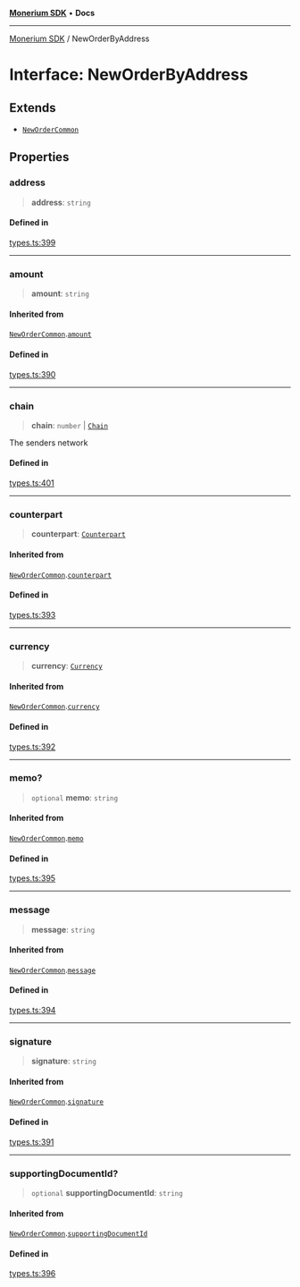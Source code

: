 [**Monerium SDK**](../README.md) • **Docs**

***

[Monerium SDK](../README.md) / NewOrderByAddress

# Interface: NewOrderByAddress

## Extends

- [`NewOrderCommon`](NewOrderCommon.md)

## Properties

### address

> **address**: `string`

#### Defined in

[types.ts:399](https://github.com/monerium/js-monorepo/blob/4f2ccbbab3654810f24287d973126d95378140bb/packages/sdk/src/types.ts#L399)

***

### amount

> **amount**: `string`

#### Inherited from

[`NewOrderCommon`](NewOrderCommon.md).[`amount`](NewOrderCommon.md#amount)

#### Defined in

[types.ts:390](https://github.com/monerium/js-monorepo/blob/4f2ccbbab3654810f24287d973126d95378140bb/packages/sdk/src/types.ts#L390)

***

### chain

> **chain**: `number` \| [`Chain`](../type-aliases/Chain.md)

The senders network

#### Defined in

[types.ts:401](https://github.com/monerium/js-monorepo/blob/4f2ccbbab3654810f24287d973126d95378140bb/packages/sdk/src/types.ts#L401)

***

### counterpart

> **counterpart**: [`Counterpart`](Counterpart.md)

#### Inherited from

[`NewOrderCommon`](NewOrderCommon.md).[`counterpart`](NewOrderCommon.md#counterpart)

#### Defined in

[types.ts:393](https://github.com/monerium/js-monorepo/blob/4f2ccbbab3654810f24287d973126d95378140bb/packages/sdk/src/types.ts#L393)

***

### currency

> **currency**: [`Currency`](../enumerations/Currency.md)

#### Inherited from

[`NewOrderCommon`](NewOrderCommon.md).[`currency`](NewOrderCommon.md#currency)

#### Defined in

[types.ts:392](https://github.com/monerium/js-monorepo/blob/4f2ccbbab3654810f24287d973126d95378140bb/packages/sdk/src/types.ts#L392)

***

### memo?

> `optional` **memo**: `string`

#### Inherited from

[`NewOrderCommon`](NewOrderCommon.md).[`memo`](NewOrderCommon.md#memo)

#### Defined in

[types.ts:395](https://github.com/monerium/js-monorepo/blob/4f2ccbbab3654810f24287d973126d95378140bb/packages/sdk/src/types.ts#L395)

***

### message

> **message**: `string`

#### Inherited from

[`NewOrderCommon`](NewOrderCommon.md).[`message`](NewOrderCommon.md#message)

#### Defined in

[types.ts:394](https://github.com/monerium/js-monorepo/blob/4f2ccbbab3654810f24287d973126d95378140bb/packages/sdk/src/types.ts#L394)

***

### signature

> **signature**: `string`

#### Inherited from

[`NewOrderCommon`](NewOrderCommon.md).[`signature`](NewOrderCommon.md#signature)

#### Defined in

[types.ts:391](https://github.com/monerium/js-monorepo/blob/4f2ccbbab3654810f24287d973126d95378140bb/packages/sdk/src/types.ts#L391)

***

### supportingDocumentId?

> `optional` **supportingDocumentId**: `string`

#### Inherited from

[`NewOrderCommon`](NewOrderCommon.md).[`supportingDocumentId`](NewOrderCommon.md#supportingdocumentid)

#### Defined in

[types.ts:396](https://github.com/monerium/js-monorepo/blob/4f2ccbbab3654810f24287d973126d95378140bb/packages/sdk/src/types.ts#L396)
